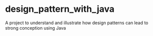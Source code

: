 # design_pattern_with_java
 A project to understand and illustrate how design patterns can lead to strong conception using Java
